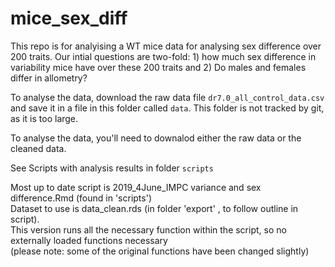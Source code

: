 # mice_sex_diff

This repo is for analyising a WT mice data for analysing sex difference over 200 traits. Our intial questions are two-fold: 1) how much sex difference in variability mice have over these 200 traits and 2) Do males and females differ in allometry?

To analyse the data, download the raw data file `dr7.0_all_control_data.csv` and save it in a file in this folder called `data`. This folder is not tracked by git, as it is too large. 

To analyse the data, you'll need to downalod either the raw data or the cleaned data.

See Scripts with analysis results in folder `scripts`

Most up to date script is 2019_4June_IMPC variance and sex difference.Rmd (found in 'scripts')   
Dataset to use is data_clean.rds (in folder 'export' , to follow outline in script).   
This version runs all the necessary function within the script, so no externally loaded functions necessary    
(please note: some of the original functions have been changed slightly)
